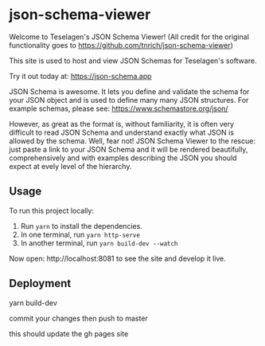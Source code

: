 # json-schema-viewer
Welcome to Teselagen's JSON Schema Viewer! (All credit for the original functionality goes to https://github.com/tnrich/json-schema-viewer)

This site is used to host and view JSON Schemas for Teselagen's software.

Try it out today at: https://json-schema.app


JSON Schema is awesome. It lets you define and validate the schema for your JSON object and is used to define many many JSON structures. 
For example schemas, please see: https://www.schemastore.org/json/ 

However, as great as the format is, without familiarity, it is often very difficult to read JSON Schema and understand exactly what JSON 
is allowed by the schema. Well, fear not! JSON Schema Viewer to the rescue: just paste a link to your JSON Schema and it will be 
rendered beautifully, comprehensively and with examples describing the JSON you should expect at evely level of the hierarchy.

## Usage

To run this project locally:

1. Run `yarn` to install the dependencies.
2. In one terminal, run `yarn http-serve`
3. In another terminal, run `yarn build-dev --watch`

Now open: http://localhost:8081 to see the site and develop it live.

## Deployment

yarn build-dev

commit your changes
then push to master 

this should update the gh pages site
